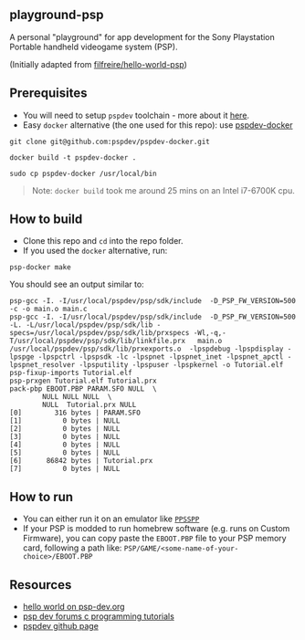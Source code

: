## playground-psp

A personal "playground" for app development for the Sony Playstation Portable handheld videogame system (PSP).

(Initially adapted from [filfreire/hello-world-psp](https://github.com/filfreire/hello-world-psp))

## Prerequisites

- You will need to setup `pspdev` toolchain - more about it [here](https://psp-dev.org/doku.php?id=tutorial:toolchain_setup).
- Easy `docker` alternative (the one used for this repo): use [pspdev-docker](https://github.com/pspdev/pspdev-docker)
```
git clone git@github.com:pspdev/pspdev-docker.git

docker build -t pspdev-docker .

sudo cp pspdev-docker /usr/local/bin
```
> Note: `docker build` took me around 25 mins on an Intel i7-6700K cpu.

## How to build
- Clone this repo and `cd` into the repo folder.
- If you used the `docker` alternative, run:
```
psp-docker make
```

You should see an output similar to:
```
psp-gcc -I. -I/usr/local/pspdev/psp/sdk/include  -D_PSP_FW_VERSION=500   -c -o main.o main.c
psp-gcc -I. -I/usr/local/pspdev/psp/sdk/include  -D_PSP_FW_VERSION=500  -L. -L/usr/local/pspdev/psp/sdk/lib -specs=/usr/local/pspdev/psp/sdk/lib/prxspecs -Wl,-q,-T/usr/local/pspdev/psp/sdk/lib/linkfile.prx   main.o /usr/local/pspdev/psp/sdk/lib/prxexports.o  -lpspdebug -lpspdisplay -lpspge -lpspctrl -lpspsdk -lc -lpspnet -lpspnet_inet -lpspnet_apctl -lpspnet_resolver -lpsputility -lpspuser -lpspkernel -o Tutorial.elf
psp-fixup-imports Tutorial.elf
psp-prxgen Tutorial.elf Tutorial.prx
pack-pbp EBOOT.PBP PARAM.SFO NULL  \
        NULL NULL NULL  \
        NULL  Tutorial.prx NULL
[0]        316 bytes | PARAM.SFO
[1]          0 bytes | NULL
[2]          0 bytes | NULL
[3]          0 bytes | NULL
[4]          0 bytes | NULL
[5]          0 bytes | NULL
[6]      86842 bytes | Tutorial.prx
[7]          0 bytes | NULL
```

## How to run

- You can either run it on an emulator like [`PPSSPP`](http://ppsspp.org/downloads.html)
- If your PSP is modded to run homebrew software (e.g. runs on Custom Firmware), you can copy paste the `EBOOT.PBP` file to your PSP memory card, following a path like: `PSP/GAME/<some-name-of-your-choice>/EBOOT.PBP`

## Resources

- [hello world on psp-dev.org](https://psp-dev.org/doku.php?id=tutorial:hello_world)
- [psp dev forums c programming tutorials](http://forums.qj.net/psp-development-forum/158366-tut-beginner-c-programming-tutorials.html)
- [pspdev github page](https://github.com/pspdev)